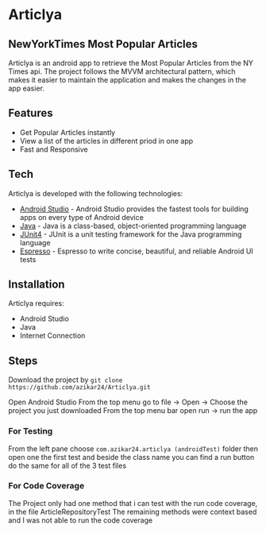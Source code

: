 # Articlya
## NewYorkTimes Most Popular Articles
  

Articlya is an android app to retrieve the Most Popular Articles from the NY Times api. The project follows the MVVM architectural pattern, which makes it easier to maintain the application and makes the changes in the app easier.


## Features

- Get Popular Articles instantly
- View a list of the articles in different priod in one app
- Fast and Responsive

   
## Tech

Articlya is developed with the following technologies:
- [Android Studio] - Android Studio provides the fastest tools for building apps on every type of Android device
- [Java] - Java is a class-based, object-oriented programming language
- [JUnit4] - JUnit is a unit testing framework for the Java programming language
- [Espresso] - Espresso to write concise, beautiful, and reliable Android UI tests  

 
## Installation
Articlya requires:
- Android Studio 
- Java
- Internet Connection 
   

## Steps
Download the project by 
```git clone https://github.com/azikar24/Articlya.git```

Open Android Studio
From the top menu go to file -> Open -> Choose the project you just downloaded
From the top menu bar open run -> run the app

### For Testing
From the left pane choose ```com.azikar24.articlya (androidTest)``` folder then open one the first test and beside the class name you can find a run button
do the same for all of the 3 test files

### For Code Coverage
The Project only had one method that i can test with the run code coverage, in the file ArticleRepositoryTest
The remaining methods were context based and I was not able to run the code coverage

  
   [Android Studio]: <https://developer.android.com/studio> 
   [Java]: <https://www.java.com/en/download/>
   [JUnit4]: <https://junit.org/junit4/>
   [Espresso]: <https://developer.android.com/training/testing/espresso>
 